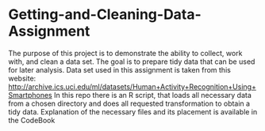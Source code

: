 # Getting-and-Cleaning-Data-Assignment
The purpose of this project is to demonstrate the ability to collect, work with, and clean a data set. The goal is to prepare tidy data that can be used for later analysis. 
Data set used in this assignment is taken from this website: http://archive.ics.uci.edu/ml/datasets/Human+Activity+Recognition+Using+Smartphones
In this repo there is an R script, that loads all necessary data from a chosen directory and does all requested transformation to obtain a tidy data. 
Explanation of the necessary files and its placement is available in the CodeBook
